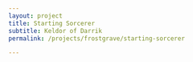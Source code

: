 ```yaml
---
layout: project
title: Starting Sorcerer
subtitle: Keldor of Darrik
permalink: /projects/frostgrave/starting-sorcerer

---
```




